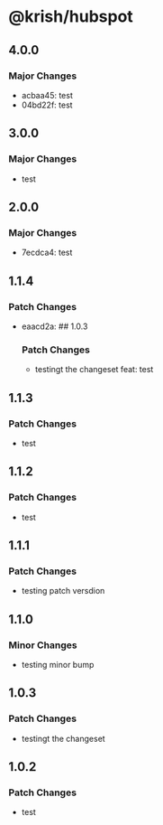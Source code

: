 # @krish/hubspot

## 4.0.0

### Major Changes

- acbaa45: test
- 04bd22f: test

## 3.0.0

### Major Changes

- test

## 2.0.0

### Major Changes

- 7ecdca4: test

## 1.1.4

### Patch Changes

- eaacd2a: ## 1.0.3

  ### Patch Changes

  - testingt the changeset
    feat: test

## 1.1.3

### Patch Changes

- test

## 1.1.2

### Patch Changes

- test

## 1.1.1

### Patch Changes

- testing patch versdion

## 1.1.0

### Minor Changes

- testing minor bump

## 1.0.3

### Patch Changes

- testingt the changeset

## 1.0.2

### Patch Changes

- test
